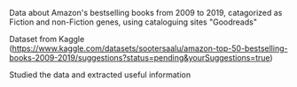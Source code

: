 Data about Amazon's bestselling books from 2009 to 2019, catagorized as Fiction and non-Fiction genes, using cataloguing sites "Goodreads"

Dataset from Kaggle (https://www.kaggle.com/datasets/sootersaalu/amazon-top-50-bestselling-books-2009-2019/suggestions?status=pending&yourSuggestions=true)

Studied the data and extracted useful information
